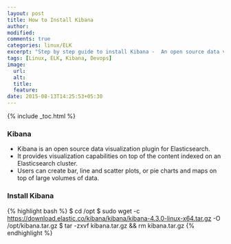 ```yaml
---
layout: post
title: How to Install Kibana
author:
modified:
comments: true
categories: linux/ELK
excerpt: "Step by step guide to install Kibana -  An open source data visualization plugin for Elasticsearch."
tags: [Linux, ELK, Kibana, Devops]
image:
  url:
  alt:
  title:
  feature:
date: 2015-08-13T14:25:53+05:30
---
```


{% include _toc.html %}

### Kibana

* Kibana is an open source data visualization plugin for Elasticsearch.
* It provides visualization capabilities on top of the content indexed on an Elasticsearch cluster.
* Users can create bar, line and scatter plots, or pie charts and maps on top of large volumes of data.

### Install Kibana

{% highlight bash %}
$ cd /opt
$ sudo wget -c https://download.elastic.co/kibana/kibana/kibana-4.3.0-linux-x64.tar.gz -O /opt/kibana.tar.gz
$ tar -zxvf kibana.tar.gz && rm kibana.tar.gz
{% endhighlight %}
